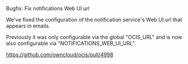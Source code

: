 Bugfix: Fix notifications Web UI url

We've fixed the configuration of the notification service's Web UI url that appears in emails.

Previously it was only configurable via the global "OCIS_URL" and is now also configurable via "NOTIFICATIONS_WEB_UI_URL".

https://github.com/owncloud/ocis/pull/4998
